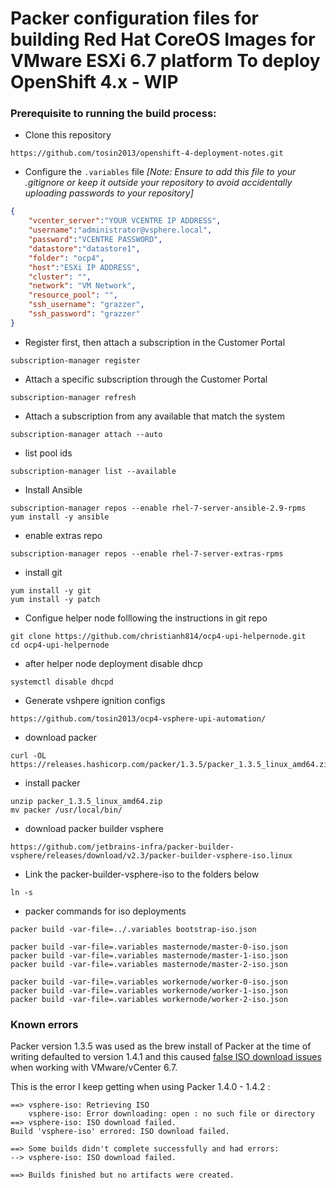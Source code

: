 #  Packer configuration files for building Red Hat CoreOS Images for VMware ESXi 6.7 platform To deploy OpenShift 4.x - WIP 

### Prerequisite to running the build process:

- Clone this repository
```
https://github.com/tosin2013/openshift-4-deployment-notes.git
```

- Configure the `.variables` file _[Note: Ensure to add this file to your .gitignore or keep it outside your repository to avoid accidentally uploading passwords to your repository]_

``` json
{
    "vcenter_server":"YOUR VCENTRE IP ADDRESS",
    "username":"administrator@vsphere.local",
    "password":"VCENTRE PASSWORD",
    "datastore":"datastore1",
    "folder": "ocp4",
    "host":"ESXi IP ADDRESS",
    "cluster": "",
    "network": "VM Network",
    "resource_pool": "",
    "ssh_username": "grazzer",
    "ssh_password": "grazzer"
}
```

-  Register first, then attach a subscription in the Customer Portal
```
subscription-manager register
```
-  Attach a specific subscription through the Customer Portal
```
subscription-manager refresh
```
-  Attach a subscription from any available that match the system
```
subscription-manager attach --auto
```

-  list pool ids
```
subscription-manager list --available
```

-  Install Ansible 
```
subscription-manager repos --enable rhel-7-server-ansible-2.9-rpms
yum install -y ansible
```
-  enable extras repo
``` 
subscription-manager repos --enable rhel-7-server-extras-rpms
```
-  install git
```
yum install -y git 
yum install -y patch 
```

- Configue helper node folllowing the instructions in git repo
```
git clone https://github.com/christianh814/ocp4-upi-helpernode.git
cd ocp4-upi-helpernode
```
- after helper node deployment disable dhcp
```
systemctl disable dhcpd
```
- Generate vshpere ignition configs
```
https://github.com/tosin2013/ocp4-vsphere-upi-automation/
```

-  download packer 
```
curl -OL https://releases.hashicorp.com/packer/1.3.5/packer_1.3.5_linux_amd64.zip
```
-  install packer
```
unzip packer_1.3.5_linux_amd64.zip
mv packer /usr/local/bin/
```

-  download packer builder vsphere  
```
https://github.com/jetbrains-infra/packer-builder-vsphere/releases/download/v2.3/packer-builder-vsphere-iso.linux
```


-  Link the packer-builder-vsphere-iso to the folders below 
```
ln -s 
```

-  packer commands for iso deployments
```
packer build -var-file=../.variables bootstrap-iso.json
```

```
packer build -var-file=.variables masternode/master-0-iso.json
packer build -var-file=.variables masternode/master-1-iso.json
packer build -var-file=.variables masternode/master-2-iso.json
```

```
packer build -var-file=.variables workernode/worker-0-iso.json
packer build -var-file=.variables workernode/worker-1-iso.json
packer build -var-file=.variables workernode/worker-2-iso.json
```



### Known errors
Packer version 1.3.5 was used as the brew install of Packer at the time of writing defaulted to version 1.4.1 and this caused [false ISO download issues](https://github.com/hashicorp/packer/issues/7622) when working with VMware/vCenter 6.7.

This is the error I keep getting when using Packer 1.4.0 - 1.4.2 :

``` text
==> vsphere-iso: Retrieving ISO
    vsphere-iso: Error downloading: open : no such file or directory
==> vsphere-iso: ISO download failed.
Build 'vsphere-iso' errored: ISO download failed.

==> Some builds didn't complete successfully and had errors:
--> vsphere-iso: ISO download failed.

==> Builds finished but no artifacts were created.
```

